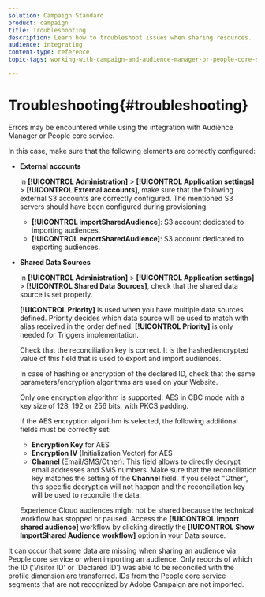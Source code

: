 ```yaml
---
solution: Campaign Standard
product: campaign
title: Troubleshooting
description: Learn how to troubleshoot issues when sharing resources.
audience: integrating
content-type: reference
topic-tags: working-with-campaign-and-audience-manager-or-people-core-service

---
```


# Troubleshooting{#troubleshooting}

Errors may be encountered while using the integration with Audience Manager or People core service.

In this case, make sure that the following elements are correctly configured:

* **External accounts**

  In **[!UICONTROL Administration]** > **[!UICONTROL Application settings]** > **[!UICONTROL External accounts]**, make sure that the following external S3 accounts are correctly configured. The mentioned S3 servers should have been configured during provisioning.

    * **[!UICONTROL importSharedAudience]**: S3 account dedicated to importing audiences.
    * **[!UICONTROL exportSharedAudience]**: S3 account dedicated to exporting audiences.

* **Shared Data Sources**

  In **[!UICONTROL Administration]** > **[!UICONTROL Application settings]** > **[!UICONTROL Shared Data Sources]**, check that the shared data source is set properly.

  **[!UICONTROL Priority]** is used when you have multiple data sources defined. Priority decides which data source will be used to match with alias received in the order defined. **[!UICONTROL Priority]** is only needed for Triggers implementation.

  Check that the reconciliation key is correct. It is the hashed/encrypted value of this field that is used to export and import audiences.

  In case of hashing or encryption of the declared ID, check that the same parameters/encryption algorithms are used on your Website.

  Only one encryption algorithm is supported: AES in CBC mode with a key size of 128, 192 or 256 bits, with PKCS padding.

  If the AES encryption algorithm is selected, the following additional fields must be correctly set:

    * **Encryption Key** for AES
    * **Encryption IV** (Initialization Vector) for AES
    * **Channel** (Email/SMS/Other): This field allows to directly decrypt email addresses and SMS numbers. Make sure that the reconciliation key matches the setting of the **Channel** field. If you select "Other", this specific decryption will not happen and the reconciliation key will be used to reconcile the data.

  Experience Cloud audiences might not be shared because the technical workflow has stopped or paused. Access the **[!UICONTROL Import shared audience]** workflow by clicking directly the **[!UICONTROL Show ImportShared Audience workflow]** option in your Data source.

It can occur that some data are missing when sharing an audience via People core service or when importing an audience. Only records of which the ID ('Visitor ID' or 'Declared ID') was able to be reconciled with the profile dimension are transferred. IDs from the People core service segments that are not recognized by Adobe Campaign are not imported.

